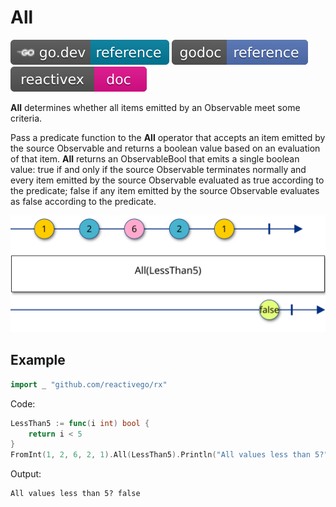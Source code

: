 # All

[![](../../svg/godev.svg)](https://pkg.go.dev/github.com/reactivego/rx/test/All?tab=doc)
[![](../../svg/godoc.svg)](https://godoc.org/github.com/reactivego/rx/test/All)
[![](../../svg/rx.svg)](http://reactivex.io/documentation/operators/all.html)

**All** determines whether all items emitted by an Observable meet some
criteria.

Pass a predicate function to the **All** operator that accepts an item emitted
by the source Observable and returns a boolean value based on an
evaluation of that item. **All** returns an ObservableBool that emits a single
boolean value: true if and only if the source Observable terminates
normally and every item emitted by the source Observable evaluated as
true according to the predicate; false if any item emitted by the source
Observable evaluates as false according to the predicate.

![All](../../svg/All.svg)

## Example
```go
import _ "github.com/reactivego/rx"
```

Code:
```go
LessThan5 := func(i int) bool {
	return i < 5
}
FromInt(1, 2, 6, 2, 1).All(LessThan5).Println("All values less than 5?")
```

Output:
```
All values less than 5? false
```
